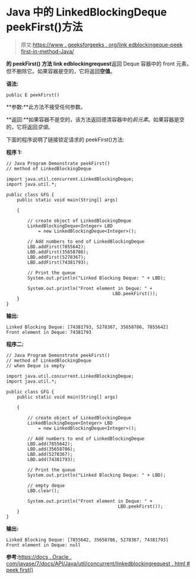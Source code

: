 # Java 中的 LinkedBlockingDeque peekFirst()方法

> 原文:[https://www . geeksforgeeks . org/link edblockingeque-peek first-in-method-Java/](https://www.geeksforgeeks.org/linkedblockingdeque-peekfirst-method-in-java/)

**的 **peekFirst()** 方法 link edblockingrequest**返回 Deque 容器中的 front 元素，但不删除它。如果容器是空的，它将返回**空值**。

**语法:**

```
public E peekFirst()
```

**参数:**此方法不接受任何参数。

**返回:**如果容器不是空的，该方法返回德清容器中的*前元素*。如果容器是空的，它将返回*空值*。

下面的程序说明了链接锁定请求的 peekFirst()方法:

**程序 1:**

```
// Java Program Demonstrate peekFirst()
// method of LinkedBlockingDeque

import java.util.concurrent.LinkedBlockingDeque;
import java.util.*;

public class GFG {
    public static void main(String[] args)

    {

        // create object of LinkedBlockingDeque
        LinkedBlockingDeque<Integer> LBD
            = new LinkedBlockingDeque<Integer>();

        // Add numbers to end of LinkedBlockingDeque
        LBD.addFirst(7855642);
        LBD.addFirst(35658786);
        LBD.addFirst(5278367);
        LBD.addFirst(74381793);

        // Print the queue
        System.out.println("Linked Blocking Deque: " + LBD);

        System.out.println("Front element in Deque: " + 
                                        LBD.peekFirst());
    }
}
```

**输出:**

```
Linked Blocking Deque: [74381793, 5278367, 35658786, 7855642]
Front element in Deque: 74381793

```

**程序二:**

```
// Java Program Demonstrate peekFirst()
// method of LinkedBlockingDeque
// when Deque is empty

import java.util.concurrent.LinkedBlockingDeque;
import java.util.*;

public class GFG {
    public static void main(String[] args)

    {

        // create object of LinkedBlockingDeque
        LinkedBlockingDeque<Integer> LBD
            = new LinkedBlockingDeque<Integer>();

        // Add numbers to end of LinkedBlockingDeque
        LBD.add(7855642);
        LBD.add(35658786);
        LBD.add(5278367);
        LBD.add(74381793);

        // Print the queue
        System.out.println("Linked Blocking Deque: " + LBD);

        // empty deque
        LBD.clear();

        System.out.println("Front element in Deque: " + 
                                          LBD.peekFirst());
    }
}
```

**输出:**

```
Linked Blocking Deque: [7855642, 35658786, 5278367, 74381793]
Front element in Deque: null

```

**参考:**[https://docs . Oracle . com/javase/7/docs/API/Java/util/concurrent/linkedblockingrequest . html # peek first()](https://docs.oracle.com/javase/7/docs/api/java/util/concurrent/LinkedBlockingDeque.html#peekFirst())